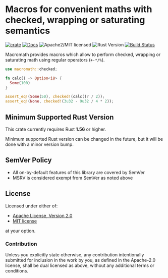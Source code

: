 # Macros for convenient maths with checked, wrapping or saturating semantics

[![crate][crate-image]][crate-link]
[![Docs][docs-image]][docs-link]
![Apache2/MIT licensed][license-image]
![Rust Version][rustc-image]
[![Build Status][build-image]][build-link]

Macromath provides macros which allow to perform checked, wrapping or saturating math
using regular operators (`+-*/%`).

```rust
use macromath::checked;

fn calc() -> Option<i8> {
  Some(100)
}

assert_eq!(Some(50), checked!(calc()? / 2));
assert_eq!(None, checked!(3u32 - 9u32 / 4 * 2));
```

## Minimum Supported Rust Version

This crate currently requires Rust **1.56** or higher.

Minimum supported Rust version can be changed in the future, but it will be
done with a minor version bump.

## SemVer Policy

- All on-by-default features of this library are covered by SemVer
- MSRV is considered exempt from SemVer as noted above

## License

Licensed under either of:

 * [Apache License, Version 2.0](http://www.apache.org/licenses/LICENSE-2.0)
 * [MIT license](http://opensource.org/licenses/MIT)

at your option.

### Contribution

Unless you explicitly state otherwise, any contribution intentionally submitted
for inclusion in the work by you, as defined in the Apache-2.0 license, shall be
dual licensed as above, without any additional terms or conditions.


[//]: # (badges)

[crate-image]: https://img.shields.io/crates/v/macromath.svg
[crate-link]: https://crates.io/crates/macromath
[docs-image]: https://docs.rs/macromath/badge.svg
[docs-link]: https://docs.rs/macromath/
[license-image]: https://img.shields.io/badge/license-Apache2.0/MIT-blue.svg
[rustc-image]: https://img.shields.io/badge/rustc-1.56+-blue.svg
[build-image]: https://github.com/B4dM4n/macromath-rs/workflows/macromath/badge.svg?branch=main&event=push
[build-link]: https://github.com/B4dM4n/macromath-rs/actions?query=workflow%3Amacromath

